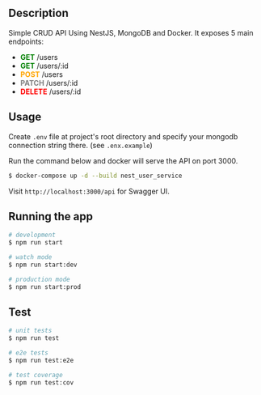 ## Description

Simple CRUD API Using NestJS, MongoDB and Docker. It exposes 5 main endpoints:

* <b style="color:green">GET</b> /users
* <b style="color:green">GET</b> /users/:id
* <b style="color:orange">POST</b> /users
* <b style="color:gray">PATCH</b> /users/:id
* <b style="color:red">DELETE</b> /users/:id

## Usage

Create `.env` file at project's root directory and specify your mongodb connection string there. (see `.enx.example`)

Run the command below and docker will serve the API on port 3000.

```bash
$ docker-compose up -d --build nest_user_service
```

Visit `http://localhost:3000/api` for Swagger UI.

## Running the app

```bash
# development
$ npm run start

# watch mode
$ npm run start:dev

# production mode
$ npm run start:prod
```

## Test

```bash
# unit tests
$ npm run test

# e2e tests
$ npm run test:e2e

# test coverage
$ npm run test:cov
```
